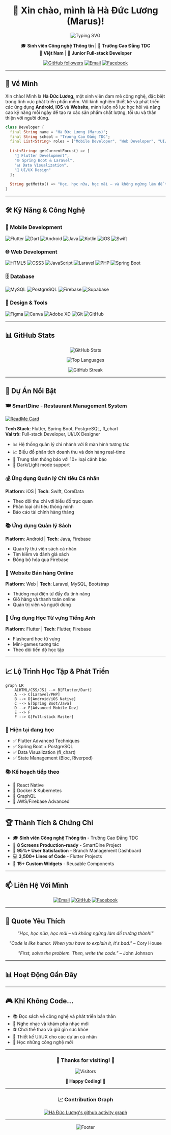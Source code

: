 <div align="center">

# 👋 Xin chào, mình là Hà Đức Lương (Marus)!

<img src="https://readme-typing-svg.herokuapp.com?font=Fira+Code&size=32&duration=2800&pause=2000&color=00ADD8&center=true&vCenter=true&width=600&lines=Mobile+%26+Web+Developer;Flutter+%7C+Android+%7C+iOS;UI%2FUX+Designer;Always+Learning+%F0%9F%9A%80" alt="Typing SVG" />

🎓 **Sinh viên Công nghệ Thông tin** | 🏫 **Trường Cao Đẳng TDC**  
📍 **Việt Nam** | 💼 **Junior Full-stack Developer**

[![GitHub followers](https://img.shields.io/github/followers/LuongMarus?style=social)](https://github.com/LuongMarus)
[![Email](https://img.shields.io/badge/Email-haducluong.dev%40gmail.com-red?logo=gmail&logoColor=white)](mailto:haducluong.dev@gmail.com)
[![Facebook](https://img.shields.io/badge/Facebook-haducluong.it-1877F2?logo=facebook&logoColor=white)](https://fb.com/haducluong.it)

</div>

---

## 🚀 Về Mình

Xin chào! Mình là **Hà Đức Lương**, một sinh viên đam mê công nghệ, đặc biệt trong lĩnh vực phát triển phần mềm. Với kinh nghiệm thiết kế và phát triển các ứng dụng **Android**, **iOS** và **Website**, mình luôn nỗ lực học hỏi và nâng cao kỹ năng mỗi ngày để tạo ra các sản phẩm chất lượng, tối ưu và thân thiện với người dùng.

```dart
class Developer {
  final String name = "Hà Đức Lương (Marus)";
  final String school = "Trường Cao Đẳng TDC";
  final List<String> roles = ["Mobile Developer", "Web Developer", "UI/UX Designer"];
  
  List<String> getCurrentFocus() => [
    "🎯 Flutter Development",
    "🌐 Spring Boot & Laravel",
    "📊 Data Visualization",
    "🎨 UI/UX Design"
  ];
  
  String getMotto() => "Học, học nữa, học mãi – và không ngừng làm để trưởng thành!";
}
```

---

## 🛠️ Kỹ Năng & Công Nghệ

### 📱 Mobile Development
![Flutter](https://img.shields.io/badge/Flutter-02569B?style=for-the-badge&logo=flutter&logoColor=white)
![Dart](https://img.shields.io/badge/Dart-0175C2?style=for-the-badge&logo=dart&logoColor=white)
![Android](https://img.shields.io/badge/Android-3DDC84?style=for-the-badge&logo=android&logoColor=white)
![Java](https://img.shields.io/badge/Java-ED8B00?style=for-the-badge&logo=openjdk&logoColor=white)
![Kotlin](https://img.shields.io/badge/Kotlin-0095D5?style=for-the-badge&logo=kotlin&logoColor=white)
![iOS](https://img.shields.io/badge/iOS-000000?style=for-the-badge&logo=ios&logoColor=white)
![Swift](https://img.shields.io/badge/Swift-FA7343?style=for-the-badge&logo=swift&logoColor=white)

### 🌐 Web Development
![HTML5](https://img.shields.io/badge/HTML5-E34F26?style=for-the-badge&logo=html5&logoColor=white)
![CSS3](https://img.shields.io/badge/CSS3-1572B6?style=for-the-badge&logo=css3&logoColor=white)
![JavaScript](https://img.shields.io/badge/JavaScript-F7DF1E?style=for-the-badge&logo=javascript&logoColor=black)
![Laravel](https://img.shields.io/badge/Laravel-FF2D20?style=for-the-badge&logo=laravel&logoColor=white)
![PHP](https://img.shields.io/badge/PHP-777BB4?style=for-the-badge&logo=php&logoColor=white)
![Spring Boot](https://img.shields.io/badge/Spring_Boot-6DB33F?style=for-the-badge&logo=spring-boot&logoColor=white)

### 🗄️ Database
![MySQL](https://img.shields.io/badge/MySQL-005C84?style=for-the-badge&logo=mysql&logoColor=white)
![PostgreSQL](https://img.shields.io/badge/PostgreSQL-316192?style=for-the-badge&logo=postgresql&logoColor=white)
![Firebase](https://img.shields.io/badge/Firebase-FFCA28?style=for-the-badge&logo=firebase&logoColor=black)
![Supabase](https://img.shields.io/badge/Supabase-3ECF8E?style=for-the-badge&logo=supabase&logoColor=white)

### 🎨 Design & Tools
![Figma](https://img.shields.io/badge/Figma-F24E1E?style=for-the-badge&logo=figma&logoColor=white)
![Canva](https://img.shields.io/badge/Canva-00C4CC?style=for-the-badge&logo=canva&logoColor=white)
![Adobe XD](https://img.shields.io/badge/Adobe_XD-FF61F6?style=for-the-badge&logo=adobe-xd&logoColor=white)
![Git](https://img.shields.io/badge/Git-F05032?style=for-the-badge&logo=git&logoColor=white)
![GitHub](https://img.shields.io/badge/GitHub-181717?style=for-the-badge&logo=github&logoColor=white)

---

## 📊 GitHub Stats

<div align="center">

![GitHub Stats](https://github-readme-stats.vercel.app/api?username=LuongMarus&show_icons=true&theme=tokyonight&hide_border=true&include_all_commits=true&count_private=true)

![Top Languages](https://github-readme-stats.vercel.app/api/top-langs/?username=LuongMarus&layout=compact&theme=tokyonight&hide_border=true)

![GitHub Streak](https://github-readme-streak-stats.herokuapp.com/?user=LuongMarus&theme=tokyonight&hide_border=true)

</div>

---

## 🎯 Dự Án Nổi Bật

### 🍽️ SmartDine - Restaurant Management System
[![ReadMe Card](https://github-readme-stats.vercel.app/api/pin/?username=LuongMarus&repo=SmartDine_Marus_Feature&theme=tokyonight)](https://github.com/LuongMarus/SmartDine_Marus_Feature)

**Tech Stack**: Flutter, Spring Boot, PostgreSQL, fl_chart  
**Vai trò**: Full-stack Developer, UI/UX Designer

- 📊 Hệ thống quản lý chi nhánh với 8 màn hình tương tác
- 📈 Biểu đồ phân tích doanh thu và đơn hàng real-time
- 🔔 Trung tâm thông báo với 10+ loại cảnh báo
- 🎨 Dark/Light mode support

### 💰 Ứng dụng Quản lý Chi tiêu Cá nhân
**Platform**: iOS | **Tech**: Swift, CoreData

- Theo dõi thu chi với biểu đồ trực quan
- Phân loại chi tiêu thông minh
- Báo cáo tài chính hàng tháng

### 📚 Ứng dụng Quản lý Sách
**Platform**: Android | **Tech**: Java, Firebase

- Quản lý thư viện sách cá nhân
- Tìm kiếm và đánh giá sách
- Đồng bộ hóa qua Firebase

### 🛒 Website Bán hàng Online
**Platform**: Web | **Tech**: Laravel, MySQL, Bootstrap

- Thương mại điện tử đầy đủ tính năng
- Giỏ hàng và thanh toán online
- Quản trị viên và người dùng

### 📖 Ứng dụng Học Từ vựng Tiếng Anh
**Platform**: Flutter | **Tech**: Flutter, Firebase

- Flashcard học từ vựng
- Mini-games tương tác
- Theo dõi tiến độ học tập

---

## 📈 Lộ Trình Học Tập & Phát Triển

```mermaid
graph LR
    A[HTML/CSS/JS] --> B[Flutter/Dart]
    A --> C[Laravel/PHP]
    B --> D[Android/iOS Native]
    C --> E[Spring Boot/Java]
    D --> F[Advanced Mobile Dev]
    E --> F
    F --> G[Full-stack Master]
```

### 🎯 Hiện tại đang học
- ✅ Flutter Advanced Techniques
- ✅ Spring Boot + PostgreSQL
- ✅ Data Visualization (fl_chart)
- ✅ State Management (Bloc, Riverpod)

### 📚 Kế hoạch tiếp theo
- 🔄 React Native
- 🔄 Docker & Kubernetes
- 🔄 GraphQL
- 🔄 AWS/Firebase Advanced

---

## 🏆 Thành Tích & Chứng Chỉ

- 🎓 **Sinh viên Công nghệ Thông tin** - Trường Cao Đẳng TDC
- 📱 **8 Screens Production-ready** - SmartDine Project
- 🌟 **95%+ User Satisfaction** - Branch Management Dashboard
- 💻 **3,500+ Lines of Code** - Flutter Projects
- 🎨 **15+ Custom Widgets** - Reusable Components

---

## 📫 Liên Hệ Với Mình

<div align="center">

[![Email](https://img.shields.io/badge/Email-haducluong.dev%40gmail.com-D14836?style=for-the-badge&logo=gmail&logoColor=white)](mailto:haducluong.dev@gmail.com)
[![GitHub](https://img.shields.io/badge/GitHub-LuongMarus-181717?style=for-the-badge&logo=github&logoColor=white)](https://github.com/LuongMarus)
[![Facebook](https://img.shields.io/badge/Facebook-haducluong.it-1877F2?style=for-the-badge&logo=facebook&logoColor=white)](https://fb.com/haducluong.it)

</div>

---

## 💭 Quote Yêu Thích

<div align="center">

*"Học, học nữa, học mãi – và không ngừng làm để trưởng thành!"*

*"Code is like humor. When you have to explain it, it's bad."* – Cory House

*"First, solve the problem. Then, write the code."* – John Johnson

</div>

---

## 📊 Hoạt Động Gần Đây

<!--START_SECTION:activity-->
<!--END_SECTION:activity-->

---

## 🎮 Khi Không Code...

- 📚 Đọc sách về công nghệ và phát triển bản thân
- 🎵 Nghe nhạc và khám phá nhạc mới
- ⚽ Chơi thể thao và giữ gìn sức khỏe
- 🎨 Thiết kế UI/UX cho các dự án cá nhân
- 🌱 Học những công nghệ mới

---

<div align="center">

### 🌟 Thanks for visiting! 🌟

![Visitors](https://visitor-badge.laobi.icu/badge?page_id=LuongMarus.LuongMarus)

**💙 Happy Coding! 💙**

</div>

---

<div align="center">

### 📈 Contribution Graph

[![Hà Đức Lương's github activity graph](https://github-readme-activity-graph.vercel.app/graph?username=LuongMarus&theme=tokyo-night&hide_border=true)](https://github.com/LuongMarus/github-readme-activity-graph)

</div>

---

<div align="center">

<img src="https://raw.githubusercontent.com/BrunnerLivio/brunnerlivio/master/images/marquee.svg" alt="Footer" />

</div>
